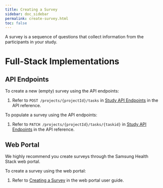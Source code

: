 ```yaml
---
title: Creating a Survey
sidebar: doc_sidebar
permalink: create-survey.html
toc: false
---
```


A survey is a sequence of questions that collect information from the participants in your study.

# Full-Stack Implementations

## API Endpoints

To create a new (empty) survey using the API endpoints:

1. Refer to `POST /projects/{projectId}/tasks` in [Study API Endpoints](../../api-reference/study-api-endpoints.md) in the API reference.

To populate a survey using the API endpoints:

1. Refer to `PATCH /projects/{projectId}/tasks/{taskid}` in [Study API Endpoints](../../api-reference/study-api-endpoints.md) in the API reference.

## Web Portal

We highly recommend you create surveys through the Samsung Health Stack web portal.

To create a survey using the web portal:

1. Refer to [Creating a Survey](../../portal-guide/content-creation/creating-a-survey.md) in the web portal user guide.

